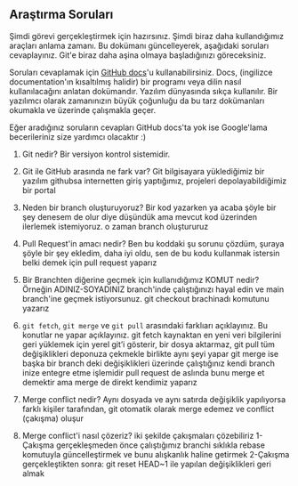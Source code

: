 ## Araştırma Soruları

Şimdi görevi gerçekleştirmek için hazırsınız. Şimdi biraz daha kullandığımız araçları anlama zamanı. Bu dokümanı güncelleyerek, aşağıdaki soruları cevaplayınız. Git'e biraz daha aşina olmaya başladığınızı göreceksiniz.

Soruları cevaplamak için [GitHub docs](https://docs.github.com/en)'u kullanabilirsiniz. Docs, (ingilizce documentation'ın kısaltılmış halidir) bir programı veya dilin nasıl kullanılacağını anlatan dokümandır. Yazılım dünyasında sıkça kullanılır. Bir yazılımcı olarak zamanınızın büyük çoğunluğu da bu tarz dokümanları okumakla ve üzerinde çalışmakla geçer.

Eğer aradığınız soruların cevapları GitHub docs'ta yok ise Google'lama becerileriniz size yardımcı olacaktır :)

1. Git nedir?
   Bir versiyon kontrol sistemidir.

2. Git ile GitHub arasında ne fark var?
   Git bilgisayara yüklediğimiz bir yazılım githubsa internetten giriş yaptığımız, projeleri depolayabildiğimiz bir portal

3. Neden bir branch oluşturuyoruz?
   Bir kod yazarken ya acaba şöyle bir şey denesem de olur diye düşündük ama mevcut kod üzerinden ilerlemek istemiyoruz. o zaman branch oluştururuz

4. Pull Request'in amacı nedir?
   Ben bu koddaki şu sorunu çözdüm, şuraya şöyle bir şey ekledim, daha iyi oldu, sen de bu kodu kullanmak istersin belki demek için pull request yaparız

5. Bir Branchten diğerine geçmek için kullanıdığımız KOMUT nedir? Örneğin ADINIZ-SOYADINIZ branch'inde çalıştığınızı hayal edin ve main branch'ine geçmek istiyorsunuz.
   git checkout brachinadı komutunu yazarız

6. `git fetch`, `git merge` ve `git pull` arasındaki farklıarı açıklayınız. Bu konutlar ne yapar açıklayınız.
   git fetch kaynaktan en yeni veri bilgilerini geri yüklemek için yerel git’i gösterir, bir dosya aktarmaz,
   git pull tüm değişiklikleri deponuza çekmekle birlikte aynı şeyi yapar
   git merge ise başka bir branch deki değişiklikleri üzerinde çalıştığınız kendi branch inize entegre etme işlemidir
   pull request de aslında bunu merge et demektir ama merge de direkt kendimiz yaparız

7. Merge conflict nedir?
   Aynı dosyada ve aynı satırda değişiklik yapılıyorsa farklı kişiler tarafından, git otomatik olarak merge edemez ve conflict (çakışma) oluşur

8. Merge conflict'i nasıl çözeriz? iki şekilde çakışmaları çözebiliriz
   1-Çakışma gerçekleşmeden önce çalıştığımız branchi sıklıkla rebase komutuyla güncelleştirmek ve bunu alışkanlık haline getirmek
   2-Çakışma gerçekleştikten sonra: git reset HEAD~1 ile yapılan değişiklikleri geri almak
